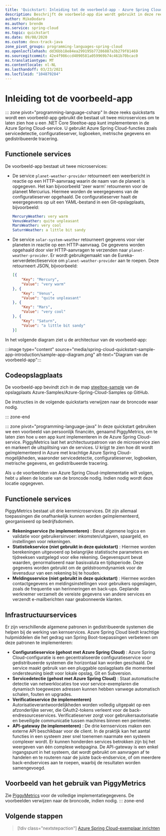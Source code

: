 ```yaml
---
title: 'Quickstart: Inleiding tot de voorbeeld-app - Azure Spring Cloud'
description: Beschrijft de voorbeeld-app die wordt gebruikt in deze reeks quickstarts voor implementatie in Azure Spring Cloud.
author: MikeDodaro
ms.author: brendm
ms.service: spring-cloud
ms.topic: quickstart
ms.date: 09/08/2020
ms.custom: devx-track-java
zone_pivot_groups: programming-languages-spring-cloud
ms.openlocfilehash: dd36bb18e84ea299195b77286887a3b279f81469
ms.sourcegitcommit: 42e4f986ccd4090581a059969b74c461b70bcac0
ms.translationtype: MT
ms.contentlocale: nl-NL
ms.lasthandoff: 03/23/2021
ms.locfileid: "104879284"
---
```

# <a name="introduction-to-the-sample-app"></a>Inleiding tot de voorbeeld-app

::: zone pivot="programming-language-csharp"
In deze reeks quickstarts wordt een voorbeeld-app gebruikt die bestaat uit twee microservices om te laten zien hoe u een .NET Core Steeltoe-app kunt implementeren in de Azure Spring Cloud-service. U gebruikt Azure Spring Cloud-functies zoals servicedetectie, configuratieserver, logboeken, metrische gegevens en gedistribueerde tracering.

## <a name="functional-services"></a>Functionele services

De voorbeeld-app bestaat uit twee microservices:

* De service `planet-weather-provider` retourneert een weerbericht in reactie op een HTTP-aanvraag waarin de naam van de planeet is opgegeven. Het kan bijvoorbeeld 'zeer warm' retourneren voor de planeet Mercurius. Hiermee worden de weergegevens van de configuratieserver opgehaald. De configuratieserver haalt de weergegevens op uit een YAML-bestand in een Git-opslagplaats, bijvoorbeeld:

  ```yaml
  MercuryWeather: very warm
  VenusWeather: quite unpleasant
  MarsWeather: very cool
  SaturnWeather: a little bit sandy
  ```

* De service `solar-system-weather` retourneert gegevens voor vier planeten in reactie op een HTTP-aanvraag. De gegevens worden opgehaald door vier HTTP-aanvragen te verzenden naar `planet-weather-provider`. Er wordt gebruikgemaakt van de Eureka-serverdetectieservice om `planet-weather-provider` aan te roepen. Deze retourneert JSON, bijvoorbeeld:

  ```json
  [{
      "Key": "Mercury",
      "Value": "very warm"
  }, {
      "Key": "Venus",
      "Value": "quite unpleasant"
  }, {
      "Key": "Mars",
      "Value": "very cool"
  }, {
      "Key": "Saturn",
      "Value": "a little bit sandy"
  }]
  ```

In het volgende diagram ziet u de architectuur van de voorbeeld-app:

:::image type="content" source="media/spring-cloud-quickstart-sample-app-introduction/sample-app-diagram.png" alt-text="Diagram van de voorbeeld-app":::

## <a name="code-repository"></a>Codeopslagplaats

De voorbeeld-app bevindt zich in de map [steeltoe-sample](https://github.com/Azure-Samples/Azure-Spring-Cloud-Samples/tree/master/steeltoe-sample) van de opslagplaats Azure-Samples/Azure-Spring-Cloud-Samples op GitHub.

De instructies in de volgende quickstarts verwijzen naar de broncode waar nodig.

::: zone-end

::: zone pivot="programming-language-java"
In deze quickstart gebruiken we een voorbeeld van persoonlijk financiën, genaamd PiggyMetrics, om te laten zien hoe u een app kunt implementeren in de Azure Spring Cloud-service. PiggyMetrics laat het architectuurpatroon van de microservice zien en markeert de uitsplitsing van de services. U krijgt te zien hoe dit wordt geïmplementeerd in Azure met krachtige Azure Spring Cloud-mogelijkheden, waaronder servicedetectie, configuratieserver, logboeken, metrische gegevens, en gedistribueerde tracering.

Als u de voorbeelden van Azure Spring Cloud-implementatie wilt volgen, hebt u alleen de locatie van de broncode nodig. Indien nodig wordt deze locatie opgegeven.

## <a name="functional-services"></a>Functionele services

PiggyMetrics bestaat uit drie kernmicroservices. Dit zijn allemaal toepassingen die onafhankelijk kunnen worden geïmplementeerd, georganiseerd op bedrijfsdomein.

* **Rekeningservice (te implementeren)** : Bevat algemene logica en validatie voor gebruikersinvoer: inkomsten/uitgaven, spaargeld, en instellingen voor rekeningen.
* **Statistiekservice (niet gebruikt in deze quickstart)** : Hiermee worden berekeningen uitgevoerd op belangrijke statistische parameters en tijdreeksen vastgelegd voor elke rekening. Gegevenspunt bevat waarden, genormaliseerd naar basisvaluta en tijdsperiode. Deze gegevens worden gebruikt om de geldstroomdynamiek voor de levensduur van een rekening bij te houden.
* **Meldingsservice (niet gebruikt in deze quickstart)** : Hiermee worden contactgegevens en meldingsinstellingen voor gebruikers opgeslagen, zoals de frequentie van herinneringen en back-ups. Geplande werknemer verzamelt de vereiste gegevens van andere services en verzendt e-mailberichten naar geabonneerde klanten.

## <a name="infrastructure-services"></a>Infrastructuurservices

Er zijn verschillende algemene patronen in gedistribueerde systemen die helpen bij de werking van kernservices. Azure Spring Cloud biedt krachtige hulpmiddelen die het gedrag van Spring Boot-toepassingen verbeteren om deze patronen te implementeren: 

* **Configuratieservice (gehost met Azure Spring Cloud)** : Azure Spring Cloud-configuratie is een gecentraliseerde configuratieservice voor gedistribueerde systemen die horizontaal kan worden geschaald. De service maakt gebruik van een pluggable opslagplaats die momenteel ondersteuning biedt voor lokale opslag, Git en Subversion.
* **Servicedetectie (gehost met Azure Spring Cloud)** : Staat automatische detectie van netwerklocaties toe voor service-exemplaren die dynamisch toegewezen adressen kunnen hebben vanwege automatisch schalen, fouten en upgrades.
* **Verificatieservice (te implementeren)** Autorisatieverantwoordelijkheden worden volledig uitgepakt op een afzonderlijke server, die OAuth2-tokens verleent voor de back-endresourceservices. Verificatieserver zorgt voor gebruikersautorisatie en beveiligde communicatie tussen machines binnen een perimeter.
* **API-gateway (te implementeren)** : De drie kernservices maken een externe API beschikbaar voor de client. In de praktijk kan het aantal functies in een systeem zeer snel toenemen naarmate een systeem complexer wordt. Er kunnen honderden services betrokken zijn bij het weergeven van één complexe webpagina. De API-gateway is een enkel ingangspunt in het systeem, dat wordt gebruikt om aanvragen af te handelen en te routeren naar de juiste back-endservice, of om meerdere back-endservices aan te roepen, waarbij de resultaten worden samengevoegd. 

## <a name="sample-usage-of-piggymetrics"></a>Voorbeeld van het gebruik van PiggyMetrics

Zie [PiggyMetrics](https://github.com/Azure-Samples/piggymetrics) voor de volledige implementatiegegevens. De voorbeelden verwijzen naar de broncode, indien nodig.
::: zone-end

## <a name="next-steps"></a>Volgende stappen

> [!div class="nextstepaction"]
> [Azure Spring Cloud-exemplaar inrichten](spring-cloud-quickstart-provision-service-instance.md)
